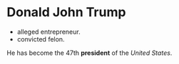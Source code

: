 # Donald John Trump
* alleged entrepreneur.
* convicted felon.

He has become the 47th **president** of the _United States_.
        
        
        
        